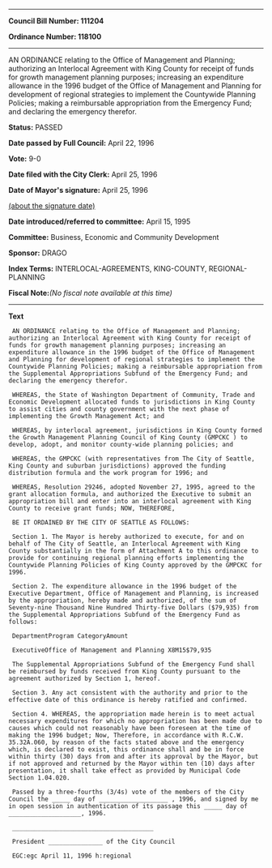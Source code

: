 

********

**Council Bill Number: 111204**
   
**Ordinance Number: 118100**
********

 AN ORDINANCE relating to the Office of Management and Planning; authorizing an Interlocal Agreement with King County for receipt of funds for growth management planning purposes; increasing an expenditure allowance in the 1996 budget of the Office of Management and Planning for development of regional strategies to implement the Countywide Planning Policies; making a reimbursable appropriation from the Emergency Fund; and declaring the emergency therefor.

**Status:** PASSED
   
**Date passed by Full Council:** April 22, 1996
   
**Vote:** 9-0
   
**Date filed with the City Clerk:** April 25, 1996
   
**Date of Mayor's signature:** April 25, 1996
   
[(about the signature date)](/~public/approvaldate.htm)
   
   
   
**Date introduced/referred to committee:** April 15, 1995
   
**Committee:** Business, Economic and Community Development
   
**Sponsor:** DRAGO
   
   
**Index Terms:** INTERLOCAL-AGREEMENTS, KING-COUNTY, REGIONAL-PLANNING

**Fiscal Note:**_(No fiscal note available at this time)_

********

**Text**
   
```
 AN ORDINANCE relating to the Office of Management and Planning; authorizing an Interlocal Agreement with King County for receipt of funds for growth management planning purposes; increasing an expenditure allowance in the 1996 budget of the Office of Management and Planning for development of regional strategies to implement the Countywide Planning Policies; making a reimbursable appropriation from the Supplemental Appropriations Subfund of the Emergency Fund; and declaring the emergency therefor.

 WHEREAS, the State of Washington Department of Community, Trade and Economic Development allocated funds to jurisdictions in King County to assist cities and county government with the next phase of implementing the Growth Management Act; and

 WHEREAS, by interlocal agreement, jurisdictions in King County formed the Growth Management Planning Council of King County (GMPCKC ) to develop, adopt, and monitor county-wide planning policies; and

 WHEREAS, the GMPCKC (with representatives from The City of Seattle, King County and suburban jurisdictions) approved the funding distribution formula and the work program for 1996; and

 WHEREAS, Resolution 29246, adopted November 27, 1995, agreed to the grant allocation formula, and authorized the Executive to submit an appropriation bill and enter into an interlocal agreement with King County to receive grant funds; NOW, THEREFORE,

 BE IT ORDAINED BY THE CITY OF SEATTLE AS FOLLOWS:

 Section 1. The Mayor is hereby authorized to execute, for and on behalf of The City of Seattle, an Interlocal Agreement with King County substantially in the form of Attachment A to this ordinance to provide for continuing regional planning efforts implementing the Countywide Planning Policies of King County approved by the GMPCKC for 1996.

 Section 2. The expenditure allowance in the 1996 budget of the Executive Department, Office of Management and Planning, is increased by the appropriation, hereby made and authorized, of the sum of Seventy-nine Thousand Nine Hundred Thirty-five Dollars ($79,935) from the Supplemental Appropriations Subfund of the Emergency Fund as follows:

 DepartmentProgram CategoryAmount

 ExecutiveOffice of Management and Planning X8M15$79,935

 The Supplemental Appropriations Subfund of the Emergency Fund shall be reimbursed by funds received from King County pursuant to the agreement authorized by Section 1, hereof.

 Section 3. Any act consistent with the authority and prior to the effective date of this ordinance is hereby ratified and confirmed.

 Section 4. WHEREAS, the appropriation made herein is to meet actual necessary expenditures for which no appropriation has been made due to causes which could not reasonably have been foreseen at the time of making the 1996 budget; Now, Therefore, in accordance with R.C.W. 35.32A.060, by reason of the facts stated above and the emergency which, is declared to exist, this ordinance shall and be in force within thirty (30) days from and after its approval by the Mayor, but if not approved and returned by the Mayor within ten (10) days after presentation, it shall take effect as provided by Municipal Code Section 1.04.020.

 Passed by a three-fourths (3/4s) vote of the members of the City Council the _____ day of ___________________ , 1996, and signed by me in open session in authentication of its passage this _____ day of ____________________, 1996.

 _______________________________________

 President _______________ of the City Council

 EGC:egc April 11, 1996 h:regional

```
